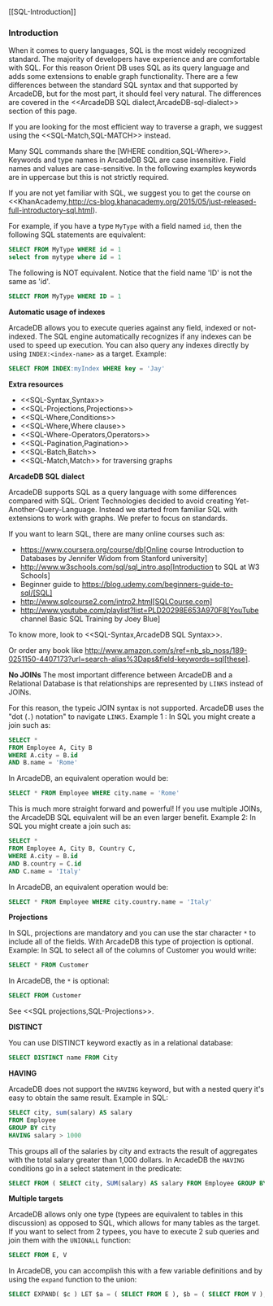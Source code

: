 [[SQL-Introduction]]
### Introduction

When it comes to query languages, SQL is the most widely recognized standard. The majority of developers have experience and are comfortable with SQL. For this reason Orient DB uses SQL as its query language and adds some extensions to enable graph functionality. There are a few differences between the standard SQL syntax and that supported by ArcadeDB, but for the most part, it should feel very natural. The differences are covered in the <<ArcadeDB SQL dialect,ArcadeDB-sql-dialect>> section of this page.

If you are looking for the most efficient way to traverse a graph, we suggest using the <<SQL-Match,SQL-MATCH>> instead.

Many SQL commands share the [WHERE condition,SQL-Where>>. Keywords and type names in ArcadeDB SQL are case insensitive. Field names and values are case-sensitive. In the following examples keywords are in uppercase but this is not strictly required.

If you are not yet familiar with SQL, we suggest you to get the course on <<KhanAcademy,http://cs-blog.khanacademy.org/2015/05/just-released-full-introductory-sql.html).

For example, if you have a type `MyType` with a field named `id`, then the following SQL statements are equivalent:

```sql
SELECT FROM MyType WHERE id = 1
select from mytype where id = 1
```

The following is NOT equivalent.  Notice that the field name 'ID' is not the same as 'id'.

```sql
SELECT FROM MyType WHERE ID = 1
```

**Automatic usage of indexes**

ArcadeDB allows you to execute queries against any field, indexed or not-indexed. The SQL engine automatically recognizes if any indexes can be used to speed up execution. You can also query any indexes directly by using `INDEX:<index-name>` as a target. Example:

```sql
SELECT FROM INDEX:myIndex WHERE key = 'Jay'
```

**Extra resources**

- <<SQL-Syntax,Syntax>>
- <<SQL-Projections,Projections>>
- <<SQL-Where,Conditions>>
- <<SQL-Where,Where clause>>
- <<SQL-Where-Operators,Operators>>
- <<SQL-Pagination,Pagination>>
- <<SQL-Batch,Batch>>
- <<SQL-Match,Match>> for traversing graphs

**ArcadeDB SQL dialect**

ArcadeDB supports SQL as a query language with some differences compared with SQL. Orient Technologies decided to avoid creating Yet-Another-Query-Language. Instead we started from familiar SQL with extensions to work with graphs. We prefer to focus on standards.

If you want to learn SQL, there are many online courses such as:

- https://www.coursera.org/course/db[Online course Introduction to Databases by Jennifer Widom from Stanford university]
- http://www.w3schools.com/sql/sql_intro.asp[Introduction to SQL at W3 Schools]
- Beginner guide to https://blog.udemy.com/beginners-guide-to-sql/[SQL]
- http://www.sqlcourse2.com/intro2.html[SQLCourse.com]
- http://www.youtube.com/playlist?list=PLD20298E653A970F8[YouTube channel Basic SQL Training by Joey Blue]

To know more, look to <<SQL-Syntax,ArcadeDB SQL Syntax>>.

Or order any book like http://www.amazon.com/s/ref=nb_sb_noss/189-0251150-4407173?url=search-alias%3Daps&field-keywords=sql[these].

**No JOINs**
The most important difference between ArcadeDB and a Relational Database is that relationships are represented by `LINKS` instead of JOINs.

For this reason, the typeic JOIN syntax is not supported. ArcadeDB uses the "dot (`.`) notation" to navigate `LINKS`. Example 1 : In SQL you might create a join such as:
```sql
SELECT *
FROM Employee A, City B
WHERE A.city = B.id
AND B.name = 'Rome'
```
In ArcadeDB, an equivalent operation would be:
```sql
SELECT * FROM Employee WHERE city.name = 'Rome'
```
This is much more straight forward and powerful! If you use multiple JOINs, the ArcadeDB SQL equivalent will be an even larger benefit. Example 2:  In SQL you might create a join such as:
```sql
SELECT *
FROM Employee A, City B, Country C,
WHERE A.city = B.id
AND B.country = C.id
AND C.name = 'Italy'
```
In ArcadeDB, an equivalent operation would be:
```sql
SELECT * FROM Employee WHERE city.country.name = 'Italy'
```

**Projections**

In SQL, projections are mandatory and you can use the star character `*` to include all of the fields. With ArcadeDB this type of projection is optional. Example: In SQL to select all of the columns of Customer you would write:
```sql
SELECT * FROM Customer
```
In ArcadeDB, the `*` is optional:
```sql
SELECT FROM Customer
```

See <<SQL projections,SQL-Projections>>.

**DISTINCT**

You can use DISTINCT keyword exactly as in a relational database:
```sql
SELECT DISTINCT name FROM City
```

**HAVING**

ArcadeDB does not support the `HAVING` keyword, but with a nested query it's easy to obtain the same result. Example in SQL:
```SQL
SELECT city, sum(salary) AS salary
FROM Employee
GROUP BY city
HAVING salary > 1000
```

This groups all of the salaries by city and extracts the result of aggregates with the total salary greater than 1,000 dollars. In ArcadeDB the `HAVING` conditions go in a select statement in the predicate:

```SQL
SELECT FROM ( SELECT city, SUM(salary) AS salary FROM Employee GROUP BY city ) WHERE salary > 1000
```

**Multiple targets**

ArcadeDB allows only one type (typees are equivalent to tables in this discussion) as opposed to SQL, which allows for many tables as the target.  If you want to select from 2 typees, you have to execute 2 sub queries and join them with the `UNIONALL` function:
```sql
SELECT FROM E, V
```
In ArcadeDB, you can accomplish this with a few variable definitions and by using the `expand` function to the union:
```sql
SELECT EXPAND( $c ) LET $a = ( SELECT FROM E ), $b = ( SELECT FROM V ), $c = UNIONALL( $a, $b )
```
